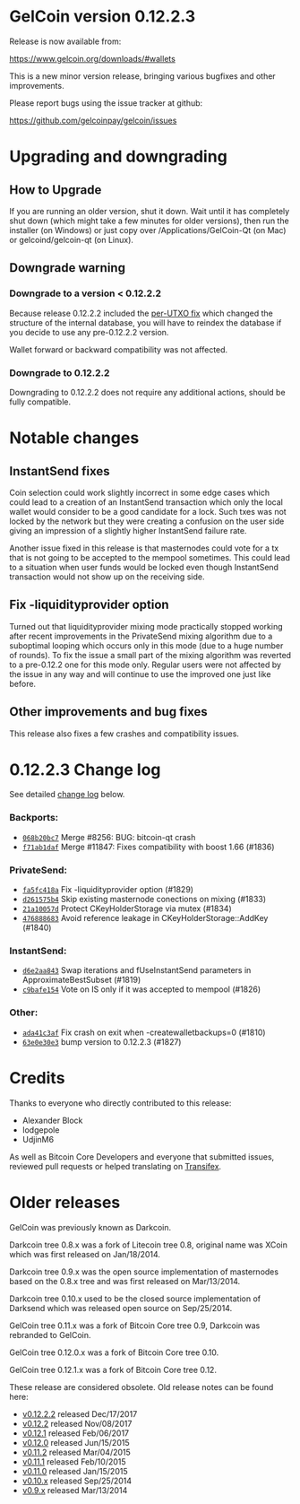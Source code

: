 GelCoin version 0.12.2.3
==========================

Release is now available from:

  <https://www.gelcoin.org/downloads/#wallets>

This is a new minor version release, bringing various bugfixes and other
improvements.

Please report bugs using the issue tracker at github:

  <https://github.com/gelcoinpay/gelcoin/issues>


Upgrading and downgrading
=========================

How to Upgrade
--------------

If you are running an older version, shut it down. Wait until it has completely
shut down (which might take a few minutes for older versions), then run the
installer (on Windows) or just copy over /Applications/GelCoin-Qt (on Mac) or
gelcoind/gelcoin-qt (on Linux).

Downgrade warning
-----------------

### Downgrade to a version < 0.12.2.2

Because release 0.12.2.2 included the [per-UTXO fix](release-notes/gelcoin/release-notes-0.12.2.2.md#per-utxo-fix)
which changed the structure of the internal database, you will have to reindex
the database if you decide to use any pre-0.12.2.2 version.

Wallet forward or backward compatibility was not affected.

### Downgrade to 0.12.2.2

Downgrading to 0.12.2.2 does not require any additional actions, should be
fully compatible.

Notable changes
===============

InstantSend fixes
-----------------

Coin selection could work slightly incorrect in some edge cases which could
lead to a creation of an InstantSend transaction which only the local wallet
would consider to be a good candidate for a lock. Such txes was not locked by
the network but they were creating a confusion on the user side giving an
impression of a slightly higher InstantSend failure rate.

Another issue fixed in this release is that masternodes could vote for a tx
that is not going to be accepted to the mempool sometimes. This could lead to
a situation when user funds would be locked even though InstantSend transaction
would not show up on the receiving side.

Fix -liquidityprovider option
-----------------------------

Turned out that liquidityprovider mixing mode practically stopped working after
recent improvements in the PrivateSend mixing algorithm due to a suboptimal
looping which occurs only in this mode (due to a huge number of rounds). To fix
the issue a small part of the mixing algorithm was reverted to a pre-0.12.2 one
for this mode only. Regular users were not affected by the issue in any way and
will continue to use the improved one just like before.

Other improvements and bug fixes
--------------------------------

This release also fixes a few crashes and compatibility issues.


0.12.2.3 Change log
===================

See detailed [change log](https://github.com/gelcoinpay/gelcoin/compare/v0.12.2.2...gelcoinpay:v0.12.2.3) below.

### Backports:
- [`068b20bc7`](https://github.com/gelcoinpay/gelcoin/commit/068b20bc7) Merge #8256: BUG: bitcoin-qt crash
- [`f71ab1daf`](https://github.com/gelcoinpay/gelcoin/commit/f71ab1daf) Merge #11847: Fixes compatibility with boost 1.66 (#1836)

### PrivateSend:
- [`fa5fc418a`](https://github.com/gelcoinpay/gelcoin/commit/fa5fc418a) Fix -liquidityprovider option (#1829)
- [`d261575b4`](https://github.com/gelcoinpay/gelcoin/commit/d261575b4) Skip existing masternode conections on mixing (#1833)
- [`21a10057d`](https://github.com/gelcoinpay/gelcoin/commit/21a10057d) Protect CKeyHolderStorage via mutex (#1834)
- [`476888683`](https://github.com/gelcoinpay/gelcoin/commit/476888683) Avoid reference leakage in CKeyHolderStorage::AddKey (#1840)

### InstantSend:
- [`d6e2aa843`](https://github.com/gelcoinpay/gelcoin/commit/d6e2aa843) Swap iterations and fUseInstantSend parameters in ApproximateBestSubset (#1819)
- [`c9bafe154`](https://github.com/gelcoinpay/gelcoin/commit/c9bafe154) Vote on IS only if it was accepted to mempool (#1826)

### Other:
- [`ada41c3af`](https://github.com/gelcoinpay/gelcoin/commit/ada41c3af) Fix crash on exit when -createwalletbackups=0 (#1810)
- [`63e0e30e3`](https://github.com/gelcoinpay/gelcoin/commit/63e0e30e3) bump version to 0.12.2.3 (#1827)

Credits
=======

Thanks to everyone who directly contributed to this release:

- Alexander Block
- lodgepole
- UdjinM6

As well as Bitcoin Core Developers and everyone that submitted issues,
reviewed pull requests or helped translating on
[Transifex](https://www.transifex.com/projects/p/gelcoin/).


Older releases
==============

GelCoin was previously known as Darkcoin.

Darkcoin tree 0.8.x was a fork of Litecoin tree 0.8, original name was XCoin
which was first released on Jan/18/2014.

Darkcoin tree 0.9.x was the open source implementation of masternodes based on
the 0.8.x tree and was first released on Mar/13/2014.

Darkcoin tree 0.10.x used to be the closed source implementation of Darksend
which was released open source on Sep/25/2014.

GelCoin tree 0.11.x was a fork of Bitcoin Core tree 0.9,
Darkcoin was rebranded to GelCoin.

GelCoin tree 0.12.0.x was a fork of Bitcoin Core tree 0.10.

GelCoin tree 0.12.1.x was a fork of Bitcoin Core tree 0.12.

These release are considered obsolete. Old release notes can be found here:

- [v0.12.2.2](release-notes/gelcoin/release-notes-0.12.2.2.md) released Dec/17/2017
- [v0.12.2](release-notes/gelcoin/release-notes-0.12.2.md) released Nov/08/2017
- [v0.12.1](release-notes/gelcoin/release-notes-0.12.1.md) released Feb/06/2017
- [v0.12.0](release-notes/gelcoin/release-notes-0.12.0.md) released Jun/15/2015
- [v0.11.2](release-notes/gelcoin/release-notes-0.11.2.md) released Mar/04/2015
- [v0.11.1](release-notes/gelcoin/release-notes-0.11.1.md) released Feb/10/2015
- [v0.11.0](release-notes/gelcoin/release-notes-0.11.0.md) released Jan/15/2015
- [v0.10.x](release-notes/gelcoin/release-notes-0.10.0.md) released Sep/25/2014
- [v0.9.x](release-notes/gelcoin/release-notes-0.9.0.md) released Mar/13/2014

